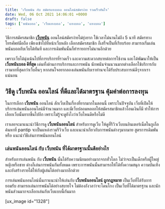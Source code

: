 ```yaml
---
title: 'เว็บพนัน กับ สมัครแทงบอล ออนไลน์สมัครง่าย รวดเร็วทันใจ'
date: Wed, 06 Oct 2021 14:06:01 +0000
draft: false
tags: ['พนันบอล', 'เว็บแทงบอล', 'แทงบอล', 'แทงบอล']
---
```


วิธีการสมัครสมาชิก [**เว็บพนัน**](/archives/) ออนไลน์สมัครง่ายไม่ยุ่งยาก ใช้เวลาไม่นานไม่ถึง 5 นาที สมัครทางโทรศัพท์มือถือ เพียงเข้าไปที่หน้าเว็บหลัก เลือกสมัครสมาชิก ก็เสร็จเป็นที่เรียบร้อย สามารถเริ่มเล่นพนันบอลกับเว็บได้ทันที และการเดิมพันนั้นก็ทำรายการไม่นานอีกด้วย

เพราะเว็บได้มุ่งเน้นไปที่การบริการที่รวดเร็ว และความสะดวกสบายต่อการใช้งาน และได้พัฒนาให้เป็น **เว็บพนันบอล ดีที่สุด** เด่นทั้งด้านการบริการและการพนัน นักพนันจำนนวนมากต่างเลือกใช้บริการกับเรามากที่สุดกว่าเว็บอื่นๆ หากสนใจอยากลองเล่นพนันกับเราท่านจะได้รับประสบการณ์ดีๆจากเราแน่นอน

**วิธีดู เว็บพนัน ออนไลน์ ที่ดีและได้มาตรฐาน คุ้มค่าต่อการลงทุน**
-----------------------------------------------------------------

ในการเลือก **เว็บพนัน** ออนไลน์ สักเว็บเป็นเรื่องที่ยากมากในตอนนี้ เพราะในปัจจุบัน เว็บที่เปิดให้บริการเล่นพนันออนไลน์มีจำนวนมาก และมีเว็บปลอมหลอกให้สมัครสมาชิกแล้วโอนเงินก็มี ทำให้การเลือกเว็บนั้นยากขึ้นไปอีก เพราะไม่รู้จะดูยังไงว่าเว็บไหนดีหรือไม่ดี

เราเลยจะมาแนะนำวิธีการดู **เว็บพนันออนไลน์** สำหรับการดูเว็บ ให้ดูที่รีวิวเว็บบนอินเตอร์เน็ตในกูเกิ้ล ค้นหาที่ pantip จะเป็นแหล่งรวมรีวิวเว็บ และแนะนำเกียวกับการพนันต่างๆมากมาย สูตรการเดิมพัน หรือ แนะนำวิธีเล่นการพนันออนไลน์

### **เล่นพนันออนไลน์ กับ เว็บพนัน ที่ได้มาตรฐานนั้นดีอย่างไร**

สำหรับการเล่นพนัน กับ **เว็บพนัน** นั้นได้รับความนิยมอย่างมากจากทั่วโลก ไม่ว่าจะเป็นเด็กหรือผู็ใหญ่ หญิงหรือชาย ต่างก็เล่นการพนันกันทั้งหมด เพราะการพนันนั้นสามารถให้ได้ทั้งความสนุก ความบันเทิง และยังสร้างรายได้ให้กับผู้เล่นได้อย่างมากอีกด้วย

การเล่นพนันออนไลน์นั้นเราแนะนำให้เล่นกับ **เว็บพนันออนไลน์ ถูกกฏหมาย** เป็นเว็บที่ได้รับการยอมรับ สามารถเล่นการพนันได้อย่างสบายใจ ไม่ต้องกังวลว่าจะโดนโกง เป็นเว็บที่ได้มาตรฐาน และนักพนันส่วนมากจะเลือกเล่นกับเว็บแบบนี้กันมาก

\[ux\_image id="1328"\]